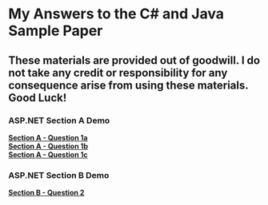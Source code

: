 # My Answers to the C# and Java Sample Paper
## These materials are provided out of goodwill. I do not take any credit or responsibility for any consequence arise from using these materials. Good Luck!

### ASP.NET Section A Demo
[**Section A - Question 1a**](https://www.changsiang.net/aspnetA/Default.aspx)<br>
[**Section A - Question 1b**](https://www.changsiang.net/aspnetA/Question1b.aspx)<br>
[**Section A - Question 1c**](https://www.changsiang.net/aspnetA/Question1c.aspx)<br>

### ASP.NET Section B Demo
[**Section B - Question 2**](https://www.changsiang.net/aspnetB/WebForm1.aspx)<br>



